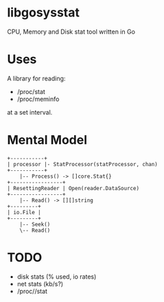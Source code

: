 libgosysstat
============

CPU, Memory and Disk stat tool written in Go


Uses
====

A library for reading:

 * /proc/stat
 * /proc/meminfo

at a set interval.


Mental Model
============

    +-----------+
    | processor |- StatProcessor(statProcessor, chan)
    +-----------+
        |-- Process() -> []core.Stat{}
    +-----------------+
    | ResettingReader | Open(reader.DataSource)
    +-----------------+ 
        |-- Read() -> [][]string
    +---------+
    | io.File |
    +---------+
        |-- Seek()
        \-- Read()


TODO
====

 + disk stats (% used, io rates)
 + net stats (kb/s?)
 + /proc/<pid>/stat
